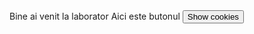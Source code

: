 
<script>
  document.cookie = "session=test GDPR"; document.cookie = "favorite_task=collect Data"; function alertCookie() { alert(document.cookie); } 
</script>
<body>
  Bine ai venit la laborator
  Aici este butonul <button onclick="alertCookie()">Show cookies</button>
</body>
